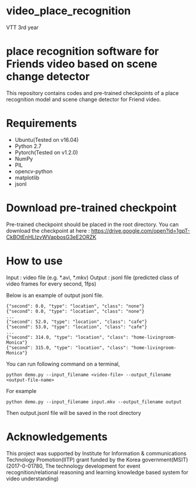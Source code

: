 # video_place_recognition
VTT 3rd year

# place recognition software for Friends video based on scene change detector
This repository contains codes and pre-trained checkpoints of a place recognition model and scene change detector for Friend video.

# Requirements
 - Ubuntu(Tested on v16.04)
 - Python 2.7
 - Pytorch(Tested on v1.2.0)
 - NumPy
 - PIL
 - opencv-python
 - matplotlib
 - jsonl

# Download pre-trained checkpoint
Pre-trained checkpoint should be placed in the root directory.
You can download the checkpoint at here : https://drive.google.com/open?id=1gpT-CkBOtEnHLIzvWVapbosG3eE2ORZK

# How to use
Input : video file (e.g. *.avi, *.mkv)
Output : jsonl file (predicted class of video frames for every second, 1fps)

Below is an example of output jsonl file.

    {"second": 0.0, "type": "location", "class": "none"}
    {"second": 0.0, "type": "location", "class": "none"}
    ...
    {"second": 52.0, "type": "location", "class": "cafe"}
    {"second": 53.0, "type": "location", "class": "cafe"}
    ...
    {"second": 314.0, "type": "location", "class": "home-livingroom-Monica"}
    {"second": 315.0, "type": "location", "class": "home-livingroom-Monica"}

You can run following command on a terminal,

    python demo.py --input_filename <video-file> --output_filename <output-file-name>
    
For example 

    python demo.py --input_filename input.mkv --output_filename output
    
Then output.jsonl file will be saved in the root directory

# Acknowledgements
This project was supported by Institute for Information & communications Technology Promotion(IITP) grant funded by the Korea government(MSIT) (2017-0-01780, The technology development for event recognition/relational reasoning and learning knowledge based system for video understanding)


